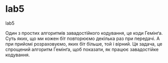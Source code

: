 # lab5
lab5

Один з простих алгоритмів завадостійкого кодування, це коди Гемінґа. Суть яких, що ми кожен біт повторюємо декілька раз при передачі. А при прийомі розраховуємо, яких біт більше, той і вірний. Ця задача, це спрощений алгоритм Гемінґа, щоб показати, як працює завадостійке кодування.
